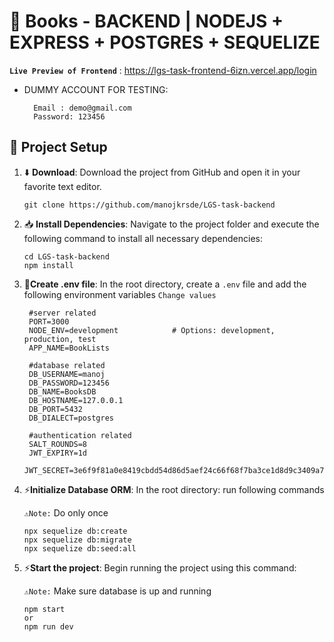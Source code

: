 # 📖 Books - BACKEND | NODEJS + EXPRESS + POSTGRES + SEQUELIZE

**`Live Preview of Frontend`** : https://lgs-task-frontend-6izn.vercel.app/login

- DUMMY ACCOUNT FOR TESTING:

        Email : demo@gmail.com
        Password: 123456

## 🥇 Project Setup

1. ⬇️ **Download**: Download the project from GitHub and open it in your favorite text editor.
    ```
    git clone https://github.com/manojkrsde/LGS-task-backend
    ```

2. 📥 **Install Dependencies**: Navigate to the project folder and execute the following command to install all necessary dependencies:

   ```
   cd LGS-task-backend
   npm install
   ```

3. 🔌**Create .env file**: In the root directory, create a `.env` file and add the following environment variables `Change values`

   ```
    #server related
    PORT=3000
    NODE_ENV=development            # Options: development, production, test
    APP_NAME=BookLists

    #database related
    DB_USERNAME=manoj
    DB_PASSWORD=123456
    DB_NAME=BooksDB
    DB_HOSTNAME=127.0.0.1
    DB_PORT=5432
    DB_DIALECT=postgres

    #authentication related
    SALT_ROUNDS=8
    JWT_EXPIRY=1d
    JWT_SECRET=3e6f9f81a0e8419cbdd54d86d5aef24c66f68f7ba3ce1d8d9c3409a7092ff3df

   ```
5. ⚡**Initialize Database ORM**: In the root directory: run following commands

   `⚠️Note:` Do only once

   ```
   npx sequelize db:create
   npx sequelize db:migrate
   npx sequelize db:seed:all 

   ```

5. ⚡**Start the project**: Begin running the project using this command:

   `⚠️Note:` Make sure database is up and running

   ```
   npm start 
   or
   npm run dev
   ```

